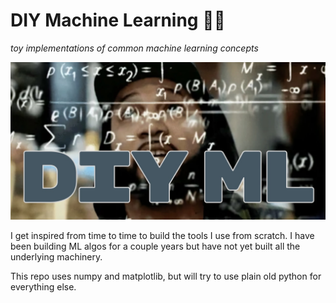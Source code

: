 # DIY Machine Learning 🧑‍💻

_toy implementations of common machine learning concepts_

![A man stares towards the clowds with numbers flowing from his head. DIY ML is written below](images/diyml.jpg)

I get inspired from time to time to build the tools I use from scratch. I have been building ML algos for a couple years but have not yet built all the underlying machinery.

This repo uses numpy and matplotlib, but will try to use plain old python for everything else.
